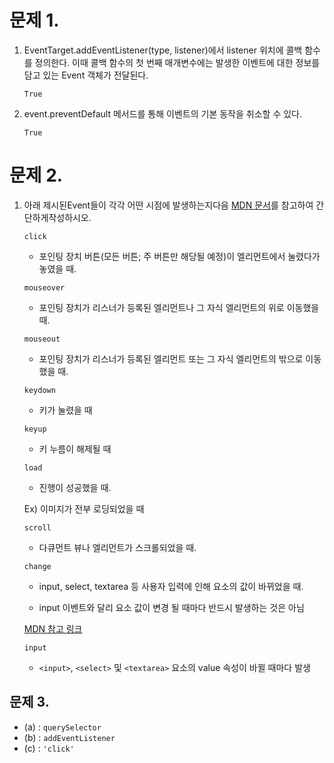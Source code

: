 # 문제 1.
1. EventTarget.addEventListener(type, listener)에서 listener 위치에 콜백 함수를 정의한다. 이때 콜백 함수의 첫 번째 매개변수에는 발생한 이벤트에 대한 정보를 담고 있는 Event 객체가 전달된다.

   ```
   True
   ```

   

2. event.preventDefault 메서드를 통해 이벤트의 기본 동작을 취소할 수 있다.

   ```
   True
   ```

   

   

# 문제 2.
1. 아래 제시된Event들이 각각 어떤 시점에 발생하는지다음 [MDN ](https://developer.mozilla.org/ko/docs/Web/Events)[문서](https://developer.mozilla.org/ko/docs/Web/Events)를 참고하여 간단하게작성하시오.

   `click`

   - 포인팅 장치 버튼(모든 버튼; 주 버튼만 해당될 예정)이 엘리먼트에서 눌렸다가 놓였을 때.

   

   `mouseover`

   - 포인팅 장치가 리스너가 등록된 엘리먼트나 그 자식 엘리먼트의 위로 이동했을 때.

   

   `mouseout`

   - 포인팅 장치가 리스너가 등록된 엘리먼트 또는 그 자식 엘리먼트의 밖으로 이동했을 때.

   

   `keydown`

   - 키가 눌렸을 때

   

   `keyup`

   - 키 누름이 해제될 때

   

   `load`

   - 진행이 성공했을 때.

   Ex) 이미지가 전부 로딩되었을 때

   

   `scroll`

   - 다큐먼트 뷰나 엘리먼트가 스크롤되었을 때.

   

   `change`

   - input, select, textarea 등 사용자 입력에 인해 요소의 값이 바뀌었을 때.

   - input 이벤트와 달리 요소 값이 변경 될 때마다 반드시 발생하는 것은 아님

   [MDN 참고 링크](https://developer.mozilla.org/ko/docs/Web/API/HTMLElement/change_event)

   

   `input`

    - `<input>`, `<select>` 및 `<textarea>` 요소의 value 속성이 바뀔 때마다 발생

   

## 문제 3.

- (a) : `querySelector`
- (b) : `addEventListener`
- (c) : `'click'`

